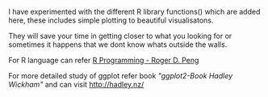 I have experimented with the different R library functions() which are added here, these includes simple plotting to beautiful visualisatons. 

They will save your time in getting closer to what you looking for or sometimes it happens that we dont know whats outside the walls.

For R language can refer [R Programming - Roger D. Peng](https://www.goodreads.com/book/show/25358081-r-programming-for-data-science)

For more detailed study of ggplot refer book  _"ggplot2-Book Hadley Wickham"_ and can visit http://hadley.nz/
